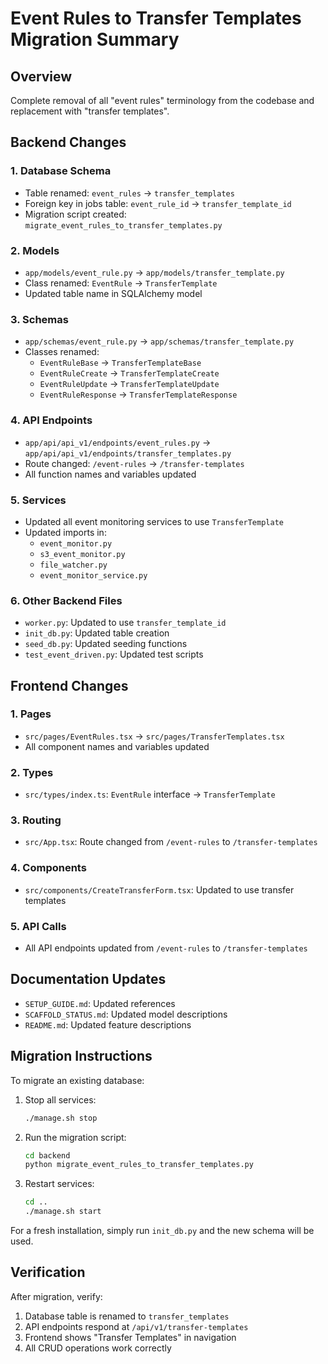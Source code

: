 # Event Rules to Transfer Templates Migration Summary

## Overview
Complete removal of all "event rules" terminology from the codebase and replacement with "transfer templates".

## Backend Changes

### 1. Database Schema
- Table renamed: `event_rules` → `transfer_templates`
- Foreign key in jobs table: `event_rule_id` → `transfer_template_id`
- Migration script created: `migrate_event_rules_to_transfer_templates.py`

### 2. Models
- `app/models/event_rule.py` → `app/models/transfer_template.py`
- Class renamed: `EventRule` → `TransferTemplate`
- Updated table name in SQLAlchemy model

### 3. Schemas
- `app/schemas/event_rule.py` → `app/schemas/transfer_template.py`
- Classes renamed:
  - `EventRuleBase` → `TransferTemplateBase`
  - `EventRuleCreate` → `TransferTemplateCreate`
  - `EventRuleUpdate` → `TransferTemplateUpdate`
  - `EventRuleResponse` → `TransferTemplateResponse`

### 4. API Endpoints
- `app/api/api_v1/endpoints/event_rules.py` → `app/api/api_v1/endpoints/transfer_templates.py`
- Route changed: `/event-rules` → `/transfer-templates`
- All function names and variables updated

### 5. Services
- Updated all event monitoring services to use `TransferTemplate`
- Updated imports in:
  - `event_monitor.py`
  - `s3_event_monitor.py`
  - `file_watcher.py`
  - `event_monitor_service.py`

### 6. Other Backend Files
- `worker.py`: Updated to use `transfer_template_id`
- `init_db.py`: Updated table creation
- `seed_db.py`: Updated seeding functions
- `test_event_driven.py`: Updated test scripts

## Frontend Changes

### 1. Pages
- `src/pages/EventRules.tsx` → `src/pages/TransferTemplates.tsx`
- All component names and variables updated

### 2. Types
- `src/types/index.ts`: `EventRule` interface → `TransferTemplate`

### 3. Routing
- `src/App.tsx`: Route changed from `/event-rules` to `/transfer-templates`

### 4. Components
- `src/components/CreateTransferForm.tsx`: Updated to use transfer templates

### 5. API Calls
- All API endpoints updated from `/event-rules` to `/transfer-templates`

## Documentation Updates
- `SETUP_GUIDE.md`: Updated references
- `SCAFFOLD_STATUS.md`: Updated model descriptions
- `README.md`: Updated feature descriptions

## Migration Instructions

To migrate an existing database:

1. Stop all services:
   ```bash
   ./manage.sh stop
   ```

2. Run the migration script:
   ```bash
   cd backend
   python migrate_event_rules_to_transfer_templates.py
   ```

3. Restart services:
   ```bash
   cd ..
   ./manage.sh start
   ```

For a fresh installation, simply run `init_db.py` and the new schema will be used.

## Verification

After migration, verify:
1. Database table is renamed to `transfer_templates`
2. API endpoints respond at `/api/v1/transfer-templates`
3. Frontend shows "Transfer Templates" in navigation
4. All CRUD operations work correctly